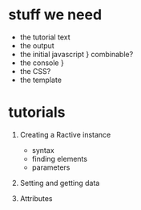 stuff we need
=============

* the tutorial text
* the output
* the initial javascript      } combinable?
* the console                 }
* the CSS?
* the template




tutorials
=========

1) Creating a Ractive instance
	* syntax
	* finding elements
	* parameters


2) Setting and getting data

3) Attributes
